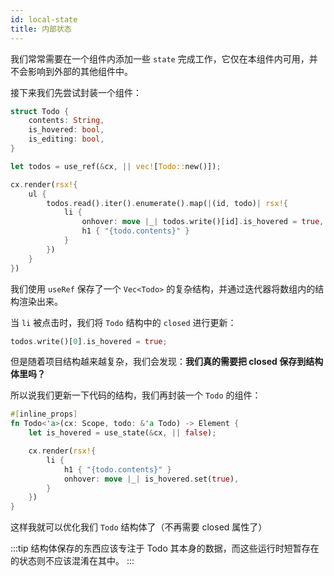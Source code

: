 ```yaml
---
id: local-state
title: 内部状态
---
```


我们常常需要在一个组件内添加一些 `state` 完成工作，它仅在本组件内可用，并不会影响到外部的其他组件中。

接下来我们先尝试封装一个组件：

```rust
struct Todo {
    contents: String,
    is_hovered: bool,
    is_editing: bool,
}

let todos = use_ref(&cx, || vec![Todo::new()]);

cx.render(rsx!{
    ul {
        todos.read().iter().enumerate().map(|(id, todo)| rsx!{
            li {
                onhover: move |_| todos.write()[id].is_hovered = true,
                h1 { "{todo.contents}" }
            }
        })
    }
})
```

我们使用 `useRef` 保存了一个 `Vec<Todo>` 的复杂结构，并通过迭代器将数组内的结构渲染出来。

当 `li` 被点击时，我们将 `Todo` 结构中的 `closed` 进行更新：

```rust
todos.write()[0].is_hovered = true;
```

但是随着项目结构越来越复杂，我们会发现：**我们真的需要把 closed 保存到结构体里吗？**

所以说我们更新一下代码的结构，我们再封装一个 `Todo` 的组件：

```rust
#[inline_props]
fn Todo<'a>(cx: Scope, todo: &'a Todo) -> Element {
    let is_hovered = use_state(&cx, || false);

    cx.render(rsx!{
        li {
            h1 { "{todo.contents}" }
            onhover: move |_| is_hovered.set(true),
        }
    })
}
```
这样我就可以优化我们 `Todo` 结构体了（不再需要 closed 属性了）

:::tip
结构体保存的东西应该专注于 Todo 其本身的数据，而这些运行时短暂存在的状态则不应该混淆在其中。
:::